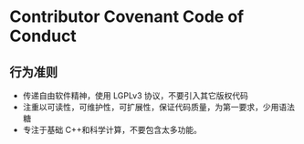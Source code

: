 # Contributor Covenant Code of Conduct

## 行为准则

- 传递自由软件精神，使用 LGPLv3 协议，不要引入其它版权代码
- 注重以可读性，可维护性，可扩展性，保证代码质量，为第一要求，少用语法糖
- 专注于基础 C++和科学计算，不要包含太多功能。

